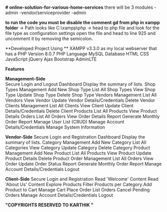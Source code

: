 **# online-solution-for-various-home-services**
there will be 3 modules
-admin
-vendor/serviceprovider
-admin

**to run the code you must be disable the comment gd from php in xampp folder**
-> Path looks like C:\xampp\php
-> head to php file and look for the file type as configuration settings open the file and head to line 925 and uncomment it by removing the semicolon.



**Developed Project Using **
XAMPP v3.3.0 as my local webserver that has a PHP Version 8.0.7
PHP Language
MySQL Database
HTML
CSS
JavaScript
jQuery
Ajax
Bootstrap
AdminLTE



**Features**

  **Management-Side**  
Secure Login and Logout
Dashboard
  Display the summary of lists.
Shop Types Management
  Add New Shop Type
  List All Shop Types
  View Shop Type
  Update Shop Type
  Delete Shop Type
Vendors Management
  List All Vendors
  View Vendor
  Update Vendor Details/Credentials
  Delete Vendor
Clients Management
  List All Clients
  View Client
  Update Client Details/Credentials
  Delete Client
Products
  List All Products
  View Product Details
  Orders
  List All Orders
  View Order Details
Report
  Generate Monthly Order Report
Manage User List (CRUD)
Manage Account Details/Credentials
Manage System Information

  **Vendor-Side**
Secure Login and Registration
Dashboard
  Display the summary of lists.
  Category Management
  Add New Category
  List All Categories
  View Category
  Update Category
  Delete Category
Product Management
  Add New Product
  List All Products
  View Product
  Update Product Details
  Delete Product
Order Management
  List All Orders
  View Order
  Update Order Status
Report
  Generate Monthly Order Report
Manage Account Details/Credentials
Logout

  **Client-Side**
Secure Login and Registration
Read 'Welcome' Content
Read 'About Us' Content
Explore Products
Filter Products per Category
Add Product to Cart
Manage Cart
Place Order
List Orders
Cancel Pending Orders
Manage Account Details/Credentials
Logout


**"COPYRIGHTS RESERVED TO KARTHIK "**


